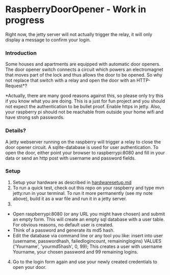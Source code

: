 # RaspberryDoorOpener - Work in progress

Right now, the jetty server will not actually trigger the relay, it will only display a message to confirm your login.

### Introduction
Some houses and apartments are equipped with automatic door openers. The door opener switch connects a circuit which powers
an electromagnet that moves part of the lock and thus allows the door to be opened.
So why not replace that switch with a relay and open the door with an HTTP-Request*?

*Actually, there are many good reasons against this, so please only try this if you know what you are doing. This is a just for fun project and you should not expect the authentication to be bullet proof. Enable https in jetty. Also, your raspberry pi should not be reachable from outside your home wifi and have strong ssh passwords.

### Details?
A jetty webserver running on the raspberry will trigger a relay to close the door opener circuit.
A sqlite-database is used for user authentication. To open the door, either point your browser to raspberrypi:8080 and fill in your data or send an http post with username and password fields.

### Setup
1. Setup your hardware as described in [hardwaresetup.md](https://github.com/retterdesapok/RaspberryDoorOpener/blob/master/hardwaresetup.md "hardwaresetup.md")
2. To run a quick test, check out this repo on your raspberry and type 
    mvn jetty:run
in your terminal.
To run it more permanently (see my note above), build it as a war file and run it in a jetty server.
3. 
- Open raspberrypi:8080 (or any URL you might have chosen) and submit an empty form. This will create an empty sql database with a user table. For obvious reasons, no default user is created.
- Think of a password and generate its md5 hash.
- Edit the database via command line or any tool you like:
    insert into user (username, passwordhash, failedlogincount, remaininglogins)
VALUES ('Yourname', 'yourmd5hash', 0, 99);
This creates a user with username Yourname, your chosen password and 99 remaining logins.
4. Go to the login form again and use your newly created credentials to open your door.
